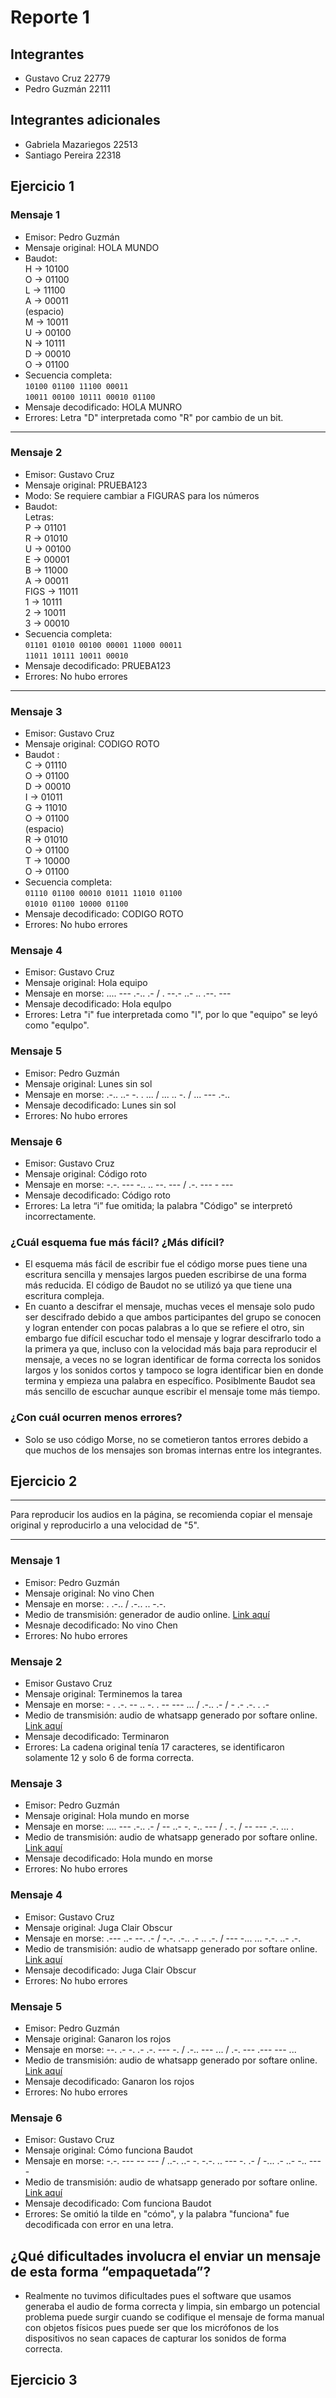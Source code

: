 # Reporte 1

## Integrantes

- Gustavo Cruz 22779
- Pedro Guzmán 22111

## Integrantes adicionales 

- Gabriela Mazariegos 22513
- Santiago Pereira 22318


## Ejercicio 1


### Mensaje 1

- Emisor: Pedro Guzmán  
- Mensaje original: HOLA MUNDO  
- Baudot:  
  H → 10100  
  O → 01100  
  L → 11100  
  A → 00011  
  (espacio)  
  M → 10011  
  U → 00100  
  N → 10111  
  D → 00010  
  O → 01100  
- Secuencia completa:  
  `10100 01100 11100 00011`  
  `10011 00100 10111 00010 01100`  
- Mensaje decodificado: HOLA MUNRO  
- Errores: Letra "D" interpretada como "R" por cambio de un bit.  

---

### Mensaje 2

- Emisor: Gustavo Cruz  
- Mensaje original: PRUEBA123  
- Modo: Se requiere cambiar a FIGURAS para los números  
- Baudot:  
  Letras:  
  P → 01101  
  R → 01010  
  U → 00100  
  E → 00001  
  B → 11000  
  A → 00011  
  FIGS → 11011  
  1 → 10111  
  2 → 10011  
  3 → 00010  
- Secuencia completa:  
  `01101 01010 00100 00001 11000 00011`  
  `11011 10111 10011 00010`  
- Mensaje decodificado: PRUEBA123  
- Errores: No hubo errores  

---

### Mensaje 3

- Emisor: Gustavo Cruz  
- Mensaje original: CODIGO ROTO  
- Baudot :  
  C → 01110  
  O → 01100  
  D → 00010  
  I → 01011  
  G → 11010  
  O → 01100  
  (espacio)  
  R → 01010  
  O → 01100  
  T → 10000  
  O → 01100  
- Secuencia completa:  
  `01110 01100 00010 01011 11010 01100`  
  `01010 01100 10000 01100`  
- Mensaje decodificado: CODIGO ROTO  
- Errores: No hubo errores    


### Mensaje 4

- Emisor: Gustavo Cruz  
- Mensaje original: Hola equipo  
- Mensaje en morse: .... --- .-.. .- / . --.- ..- .. .--. ---  
- Mensaje decodificado: Hola equlpo  
- Errores: Letra "i" fue interpretada como "l", por lo que "equipo" se leyó como "equlpo".  



### Mensaje 5

- Emisor: Pedro Guzmán  
- Mensaje original: Lunes sin sol  
- Mensaje en morse: .-.. ..- -. . ... / ... .. -. / ... --- .-..  
- Mensaje decodificado: Lunes sin sol  
- Errores: No hubo errores  



### Mensaje 6

- Emisor: Gustavo Cruz  
- Mensaje original: Código roto  
- Mensaje en morse: -.-. --- -.. .. --. --- / .-. --- - ---  
- Mensaje decodificado: Código roto  
- Errores: La letra “i” fue omitida; la palabra "Código" se interpretó incorrectamente.  

### ¿Cuál esquema fue más fácil? ¿Más difícil?

- El esquema más fácil de escribir fue el código morse pues tiene una escritura sencilla y mensajes largos pueden escribirse de una forma más reducida. El código de Baudot no se utilizó ya que tiene una escritura compleja.
- En cuanto a descifrar el mensaje, muchas veces el mensaje solo pudo ser descifrado debido a que ambos participantes del grupo se conocen y logran entender con pocas palabras a lo que se refiere el otro, sin embargo fue difícil escuchar todo el mensaje y lograr descifrarlo todo a la primera ya que, incluso con la velocidad más baja para reproducir el mensaje, a veces no se logran identificar de forma correcta los sonidos largos y los sonidos cortos y tampoco se logra identificar bien en donde termina y empieza una palabra en específico. Posiblmente Baudot sea más sencillo de escuchar aunque escribir el mensaje tome más tiempo.

### ¿Con cuál ocurren menos errores?

- Solo se uso código Morse, no se cometieron tantos errores debido a que muchos de los mensajes son bromas internas entre los integrantes.


## Ejercicio 2

---

Para reproducir los audios en la página, se recomienda copiar el mensaje original y reproducirlo a una velocidad de "5".

---

### Mensaje 1

- Emisor: Pedro Guzmán
- Mensaje original: No vino Chen
- Mensaje en morse: . .-.. / .-.. .. -.-.
- Medio de transmisión: generador de audio online. [Link aquí](https://morsecode.world/international/translator.html)
- Mesnaje decodificado: No vino Chen
- Errores: No hubo errores


### Mensaje 2

- Emisor Gustavo Cruz
- Mensaje original: Terminemos la tarea
- Mensaje en morse: - . .-. -- .. -. . -- --- ... / .-.. .- / - .- .-. . .-
- Medio de transmisión: audio de whatsapp generado por softare online. [Link aquí](https://morsecode.world/international/translator.html)
- Mensaje decodificado: Terminaron
- Errores: La cadena original tenía 17 caracteres, se identificaron solamente 12 y solo 6 de forma correcta.



### Mensaje 3

* Emisor: Pedro Guzmán
* Mensaje original: Hola mundo en morse
* Mensaje en morse: .... --- .-.. .- / -- ..- -. -.. --- / . -. / -- --- .-. ... .
* Medio de transmisión: audio de whatsapp generado por softare online. [Link aquí](https://morsecode.world/international/translator.html)
* Mensaje decodificado: Hola mundo en morse
* Errores: No hubo errores



### Mensaje 4

* Emisor: Gustavo Cruz
* Mensaje original: Juga Clair Obscur
* Mensaje en morse: .--- ..- --. .- / -.-. .-.. .- .. .-. / --- -... ... -.-. ..- .-.
* Medio de transmisión: audio de whatsapp generado por softare online. [Link aquí](https://morsecode.world/international/translator.html)
* Mensaje decodificado: Juga Clair Obscur
* Errores: No hubo errores



### Mensaje 5

* Emisor: Pedro Guzmán
* Mensaje original: Ganaron los rojos
* Mensaje en morse: --. .- -. .- .-. --- -. / .-.. --- ... / .-. --- .--- --- ...
* Medio de transmisión: audio de whatsapp generado por softare online. [Link aquí](https://morsecode.world/international/translator.html)
* Mensaje decodificado: Ganaron los rojos
* Errores: No hubo errores



### Mensaje 6

* Emisor: Gustavo Cruz
* Mensaje original: Cómo funciona Baudot
* Mensaje en morse: -.-. --- -- --- / ..-. ..- -. -.-. .. --- -. .- / -... .- ..- -.. --- -
* Medio de transmisión: audio de whatsapp generado por softare online. [Link aquí](https://morsecode.world/international/translator.html)
* Mensaje decodificado: Com funciona Baudot
* Errores: Se omitió la tilde en "cómo", y la palabra "funciona" fue decodificada con error en una letra.


## ¿Qué dificultades involucra el enviar un mensaje de esta forma “empaquetada”?

- Realmente no tuvimos dificultades pues el software que usamos generaba el audio de forma correcta y limpia, sin embargo un potencial problema puede surgir cuando se codifique el mensaje de forma manual con objetos físicos pues puede ser que los micrófonos de los dispositivos no sean capaces de capturar los sonidos de forma correcta. 


## Ejercicio 3






